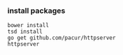 ### install packages

```
bower install
tsd install
go get github.com/pacur/httpserver
httpserver
```
